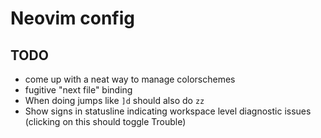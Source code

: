 # Neovim config

## TODO

- come up with a neat way to manage colorschemes
- fugitive "next file" binding
- When doing jumps like `]d` should also do `zz`
- Show signs in statusline indicating workspace level diagnostic issues (clicking on this should toggle Trouble)
